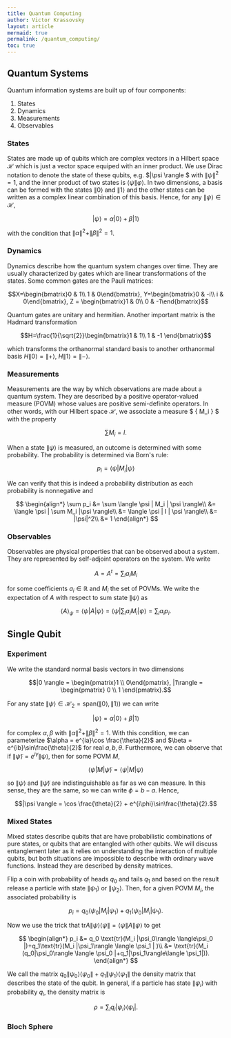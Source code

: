 ```yaml
---
title: Quantum Computing
author: Victor Krassovsky
layout: article
mermaid: true
permalink: /quantum_computing/
toc: true
---
```


## Quantum Systems
Quantum information systems are built up of four components:
1. States
2. Dynamics
3. Measurements
4. Observables

### States
States are made up of qubits which are complex vectors in a Hilbert space $\mathcal{H}$ which is just a vector space equiped with an inner product. We use Dirac notation to denote the state of these qubits, e.g. $\|\psi \rangle $ with $\|\psi\|^2=1$, and the inner product of two states is $\langle \psi \| \varphi\rangle$. In two dimensions, a basis can be formed with the states $\| 0 \rangle$ and $\| 1\rangle$ and the other states can be written as a complex linear combination of this basis. Hence, for any $\| \psi \rangle \in \mathcal{H}$,

$$| \psi \rangle = \alpha |0\rangle + \beta |1\rangle$$

with the condition that $\|\alpha\|^2 + \|\beta\|^2 = 1$.

### Dynamics
Dynamics describe how the quantum system changes over time. They are usually characterized by gates which are linear transformations of the states. Some common gates are the Pauli matrices:

$$X=\begin{bmatrix}0 & 1\\ 1 & 0\end{bmatrix}, Y=\begin{bmatrix}0 & -i\\ i & 0\end{bmatrix}, Z = \begin{bmatrix}1 & 0\\ 0 & -1\end{bmatrix}$$

Quantum gates are unitary and hermitian. Another important matrix is the Hadmard transformation

$$H=\frac{1}{\sqrt{2}}\begin{bmatrix}1 & 1\\ 1 & -1 \end{bmatrix}$$

which transforms the orthanormal standard basis to another orthanormal basis $H\|0\rangle =\|+\rangle$, $H\|1\rangle =\|-\rangle$.

### Measurements
Measurements are the way by which observations are made about a quantum system. They are described by a positive operator-valued measure (POVM) whose values are positive semi-definite operators. In other words, with our Hilbert space $\mathcal{H}$, we associate a measure $ \{ M_i \} $ with the property

$$\sum M_i = I.$$

When a state $\|\psi\rangle$ is measured, an outcome is determined with some probability. The probability is determined via Born's rule:

$$p_i = \langle \psi | M_i | \psi \rangle$$

We can verify that this is indeed a probability distribution as each probability is nonnegative and

$$
\begin{align*}
\sum p_i &= \sum \langle \psi | M_i | \psi \rangle\\
&= \langle \psi | \sum M_i |\psi \rangle\\
&= \langle \psi | I | \psi \rangle\\
&= |\psi|^2\\
&= 1
\end{align*}
$$

### Observables
Observables are physical properties that can be observed about a system. They are represented by self-adjoint operators on the system. We write 

$$A = A^{t} = \sum_i a_i M_i$$

for some coefficients $a_i\in \mathbb{R}$ and $M_i$ the set of POVMs. We write the expectation of $A$ with respect to sum state $\| \psi \rangle$ as

$$\langle A\rangle_\psi = \langle \psi | A |\psi\rangle = \langle \psi |\sum_i a_i M_i|\psi \rangle = \sum_i a_ip_i.$$

## Single Qubit

### Experiment

We write the standard normal basis vectors in two dimensions

$$|0 \rangle = \begin{pmatrix}1 \\ 0\end{pmatrix}, |1\rangle = \begin{pmatrix} 0 \\ 1 \end{pmatrix}.$$

For any state $\|\psi \rangle \in \mathcal{H}_2=\text{span} (\|0\rangle, \|1\rangle)$ we can write

$$|\psi \rangle = \alpha |0\rangle + \beta |1\rangle$$

for complex $\alpha, \beta$ with $\|\alpha\|^2 + \|\beta\|^2=1$. With this condition, we can parameterize $\alpha = e^{ia}\cos \frac{\theta}{2}$ and $\beta = e^{ib}\sin\frac{\theta}{2}$ for real $a,b,\theta$. Furthermore, we can observe that if $\|\tilde{\psi}\rangle = e^{i\gamma}\|\psi\rangle$, then for some POVM $M$, 

$$\langle \tilde{\psi} | M | \tilde{\psi}\rangle = \langle \psi | M | \psi \rangle$$

so $\|\psi \rangle$ and $\|\tilde{\psi}\rangle$ are indistinguishable as far as we can measure. In this sense, they are the same, so we can write $\phi=b-a$. Hence, 

$$|\psi \rangle = \cos \frac{\theta}{2} + e^{i\phi}\sin\frac{\theta}{2}.$$


### Mixed States

Mixed states describe qubits that are have probabilistic combinations of pure states, or qubits that are entangled with other qubits. We will discuss entanglement later as it relies on understanding the interaction of multiple qubits, but both situations are impossible to describe with ordinary wave functions. Instead they are described by density matrices.

Flip a coin with probability of heads $q_0$ and tails $q_1$ and based on the result release a particle with state $\|\psi_1\rangle$ or $\|\psi_2\rangle$. Then, for a given POVM $M_i$, the associated probability is

$$
p_i = q_0\langle \psi_0 | M_i | \psi_1\rangle + q_1\langle \psi_0 | M_i | \psi_1\rangle.
$$

Now we use the trick that $\text{tr} A\|\psi \rangle \langle \psi \|=\langle \psi \| A\|\psi\rangle$ to get

$$
\begin{align*}
p_i &= q_0 \text{tr}(M_i |\psi_0\rangle \langle\psi_0 |)+q_1\text{tr}(M_i |\psi_1\rangle \langle \psi_1 | )\\
&= \text{tr}(M_i (q_0|\psi_0\rangle \langle \psi_0 |+q_1|\psi_1\rangle\langle \psi_1|)).
\end{align*}
$$

We call the matrix $q_0\|\psi_0\rangle \langle \psi_0 \|+q_1 \|\psi_1\rangle\langle \psi_1\|$ the density matrix that describes the state of the qubit. In general, if a particle has state $\|\psi_i\rangle$ with probability $q_i$, the density matrix is

$$\rho = \sum_i q_i |\psi_i\rangle \langle \psi_i |.$$

### Bloch Sphere